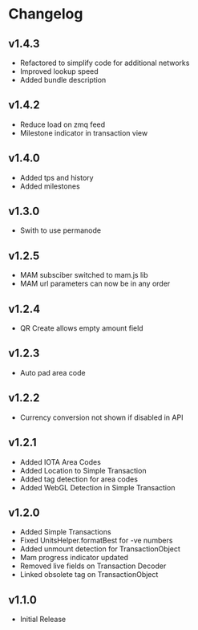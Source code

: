# Changelog

## v1.4.3

* Refactored to simplify code for additional networks
* Improved lookup speed
* Added bundle description

## v1.4.2

* Reduce load on zmq feed
* Milestone indicator in transaction view

## v1.4.0

* Added tps and history
* Added milestones

## v1.3.0

* Swith to use permanode

## v1.2.5

* MAM subsciber switched to mam.js lib
* MAM url parameters can now be in any order

## v1.2.4

* QR Create allows empty amount field

## v1.2.3

* Auto pad area code

## v1.2.2

* Currency conversion not shown if disabled in API

## v1.2.1

* Added IOTA Area Codes
* Added Location to Simple Transaction
* Added tag detection for area codes
* Added WebGL Detection in Simple Transaction

## v1.2.0

* Added Simple Transactions
* Fixed UnitsHelper.formatBest for -ve numbers
* Added unmount detection for TransactionObject
* Mam progress indicator updated
* Removed live fields on Transaction Decoder
* Linked obsolete tag on TransactionObject

## v1.1.0

* Initial Release
